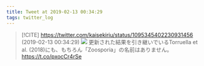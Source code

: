 ```yaml
---
title: Tweet at 2019-02-13 00:34:29
tags: twitter_log
---
```


> [!CITE] https://twitter.com/kaisekiriu/status/1095345402230931456 (2019-02-13 00:34:29)
> ![](https://twitter.com/kaisekiriu/status/1095345402230931456)
> 更新された結果を引き継いでいるTorruella et al. (2018)にも、もちろん「Zoosporia」の名前はありません。
> https://t.co/pxocCr4rSe
